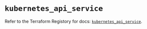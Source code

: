 # `kubernetes_api_service`

Refer to the Terraform Registory for docs: [`kubernetes_api_service`](https://registry.terraform.io/providers/hashicorp/kubernetes/2.20.0/docs/resources/api_service).
